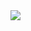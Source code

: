 <a href="https://portal.azure.com/#create/Microsoft.Template/uri/https%3A%2F%2Fraw.githubusercontent.com%2Fwadstromtech%2Fsentinel%2Fmaster%2FPlaybooks%2FRecordedFuture%2FtiIndicators%2FDomain%20TI%2FDomainCovidLure%2FAlerting%2Ftemplate.json" target="_blank">
    <img src="https://aka.ms/deploytoazurebutton""/>
</a>
